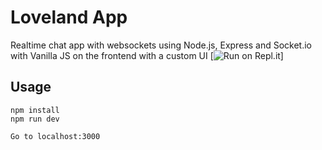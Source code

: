 # Loveland App
Realtime chat app with websockets using Node.js, Express and Socket.io with Vanilla JS on the frontend with a custom UI
[![Run on Repl.it](https://repl.it/badge/github/bradtraversy/chatcord)]
## Usage
```
npm install
npm run dev

Go to localhost:3000
```


